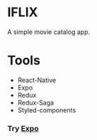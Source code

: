 # IFLIX
A simple movie catalog app.

# Tools
- React-Native
- Expo
- Redux
- Redux-Saga
- Styled-components

### Try [Expo](https://expo.io/@sirvini/iflix)

